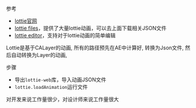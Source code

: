 

参考
* [lottie官网](http://airbnb.io/lottie/#/README)
* [lottie files](https://lottiefiles.com/)，提供了大量lottie动画，可以去上面下载相关JSON文件
* [lottie editor](https://github.com/sonaye/lottie-editor)，支持对于lottie动画的简单编辑


Lottie是基于CALayer的动画, 所有的路径预先在AE中计算好, 转换为Json文件, 然后自动转换为Layer的动画,

步骤
* 导出`lottie-web`库，导入动画JSON文件
* `lottie.loadAnimation`运行文件

对开发来说工作量很少，对设计师来说工作量很大


